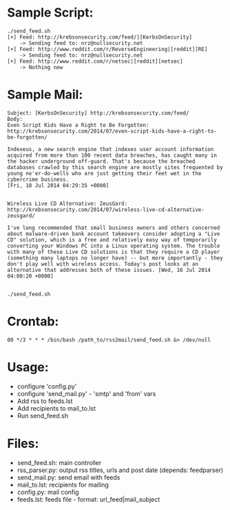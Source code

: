 Sample Script:
==============

    ./send_feed.sh
    [+] Feed: http://krebsonsecurity.com/feed/|[KerbsOnSecurity]
        -> Sending feed to: nrz@nullsecurity.net
    [+] Feed: http://www.reddit.com/r/ReverseEngineering|[reddit][RE]
        -> Sending feed to: nrz@nullsecurity.net
    [+] Feed: http://www.reddit.com/r/netsec|[reddit][netsec]
        -> Nothing new

Sample Mail:
============
    Subject: [KerbsOnSecurity] http://krebsonsecurity.com/feed/
    Body:
    Even Script Kids Have a Right to Be Forgotten: http://krebsonsecurity.com/2014/07/even-script-kids-have-a-right-to-be-forgotten/

    Indexeus, a new search engine that indexes user account information acquired from more than 100 recent data breaches, has caught many in the hacker underground off-guard. That's because the breached databases crawled by this search engine are mostly sites frequented by young ne'er-do-wells who are just getting their feet wet in the cybercrime business.
    [Fri, 18 Jul 2014 04:29:35 +0000]


    Wireless Live CD Alternative: ZeusGard: http://krebsonsecurity.com/2014/07/wireless-live-cd-alternative-zeusgard/

    I've long recommended that small business owners and others concerned about malware-driven bank account takeovers consider adopting a "Live CD" solution, which is a free and relatively easy way of temporarily converting your Windows PC into a Linux operating system. The trouble with many of these Live CD solutions is that they require a CD player (something many laptops no longer have) -- but more importantly - they don't play well with wireless access. Today's post looks at an alternative that addresses both of these issues. [Wed, 16 Jul 2014 04:00:20 +0000]


    ./send_feed.sh

Crontab:
========
    00 */3 * * * /bin/bash /path_to/rss2mail/send_feed.sh &> /dev/null

Usage:
======
 - configure 'config.py'
 - configure 'send_mail.py' - 'smtp' and 'from' vars
 - Add rss to feeds.lst
 - Add recipients to mail_to.lst
 - Run send_feed.sh

Files:
======
 - send_feed.sh: main controller
 - rss_parser.py: output rss titles, urls and post date (depends: feedparser)
 - send_mail.py: send email with feeds
 - mail_to.lst: recipients for mailing
 - config.py: mail config
 - feeds.lst: feeds file - format: url_feed|mail_subject
